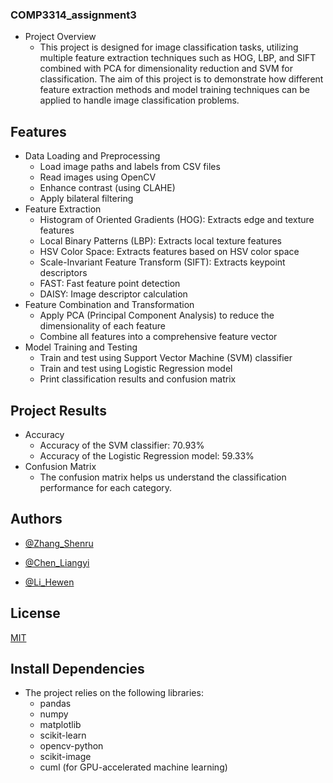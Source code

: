 
### COMP3314_assignment3

- Project Overview
  - This project is designed for image classification tasks, utilizing multiple feature extraction techniques such as HOG, LBP, and SIFT combined with PCA for dimensionality reduction and SVM for classification. The aim of this project is to demonstrate how different feature extraction methods and model training techniques can be applied to handle image classification problems.



## Features

- Data Loading and Preprocessing
    - Load image paths and labels from CSV files
    - Read images using OpenCV
    - Enhance contrast (using CLAHE)
    - Apply bilateral filtering
- Feature Extraction
    - Histogram of Oriented Gradients (HOG): Extracts edge and texture features
    - Local Binary Patterns (LBP): Extracts local texture features
    - HSV Color Space: Extracts features based on HSV color space
    - Scale-Invariant Feature Transform (SIFT): Extracts keypoint descriptors
    - FAST: Fast feature point detection
    - DAISY: Image descriptor calculation
- Feature Combination and Transformation
    - Apply PCA (Principal Component Analysis) to reduce the dimensionality of each feature
    - Combine all features into a comprehensive feature vector
- Model Training and Testing
    - Train and test using Support Vector Machine (SVM) classifier
    - Train and test using Logistic Regression model
    - Print classification results and confusion matrix
## Project Results
- Accuracy
    - Accuracy of the SVM classifier: 70.93%
    - Accuracy of the Logistic Regression model: 59.33%
- Confusion Matrix
    - The confusion matrix helps us understand the classification performance for each category.
 
## Authors

- [@Zhang_Shenru](https://www.github.com/mkyahx)

- [@Chen_Liangyi](https://www.github.com/eddieidde04)

- [@Li_Hewen](https://www.github.com/JackLihh)
## License

[MIT](https://choosealicense.com/licenses/mit/)


## Install Dependencies

- The project relies on the following libraries:
    - pandas
    - numpy
    - matplotlib
    - scikit-learn
    - opencv-python
    - scikit-image
    - cuml (for GPU-accelerated machine learning)

    
